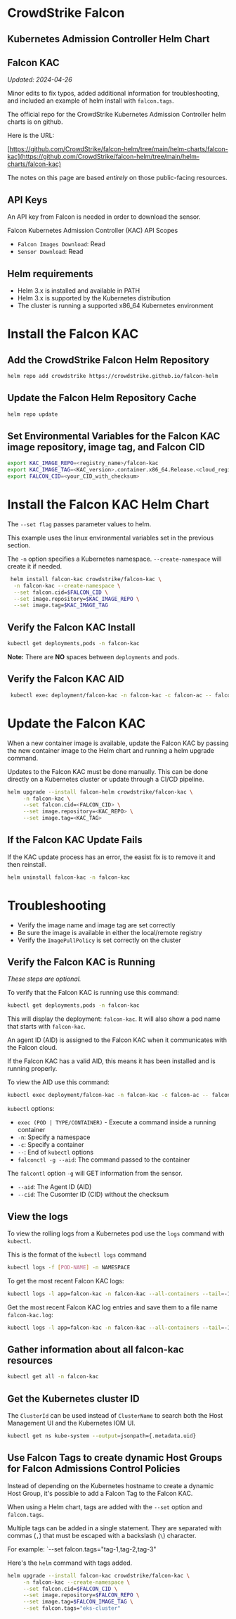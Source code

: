 # CrowdStrike Falcon
## Kubernetes Admission Controller Helm Chart
## Falcon KAC

_Updated: 2024-04-26_

Minor edits to fix typos, added additional information for troubleshooting, and included an example of helm install with `falcon.tags`. 

The official repo for the CrowdStrike Kubernetes Admission Controller helm charts is on github.  

Here is the URL:

[https://github.com/CrowdStrike/falcon-helm/tree/main/helm-charts/falcon-kac](https://github.com/CrowdStrike/falcon-helm/tree/main/helm-charts/falcon-kac)

The notes on this page are based _entirely_ on those public-facing resources.

## API Keys

An API key from Falcon is needed in order to download the sensor.

Falcon Kubernetes Admission Controller (KAC) API Scopes

- `Falcon Images Download`: Read
- `Sensor Download`: Read

## Helm requirements

- Helm 3.x is installed and available in PATH
- Helm 3.x is supported by the Kubernetes distribution
- The cluster is running a supported x86_64 Kubernetes environment

# Install the Falcon KAC

## Add the CrowdStrike Falcon Helm Repository

```bash
helm repo add crowdstrike https://crowdstrike.github.io/falcon-helm
```

## Update the Falcon Helm Repository Cache

```bash
helm repo update
```

## Set Environmental Variables for the Falcon KAC image repository, image tag, and Falcon CID

```bash
export KAC_IMAGE_REPO=<registry_name>/falcon-kac
export KAC_IMAGE_TAG=<KAC_version>.container.x86_64.Release.<cloud_region>
export FALCON_CID=<your_CID_with_checksum>
```

# Install the Falcon KAC Helm Chart

The `--set flag` passes parameter values to helm.

This example uses the linux environmental variables set in the previous section.  

The `-n` option specifies a Kubernetes namespace.  `--create-namespace` will create it if needed.

```bash
 helm install falcon-kac crowdstrike/falcon-kac \
  -n falcon-kac --create-namespace \
  --set falcon.cid=$FALCON_CID \
  --set image.repository=$KAC_IMAGE_REPO \
  --set image.tag=$KAC_IMAGE_TAG
```

## Verify the Falcon KAC Install

```bash
kubectl get deployments,pods -n falcon-kac
```

**Note:** There are **NO** spaces between `deployments` and `pods`. 

## Verify the Falcon KAC AID

```bash
 kubectl exec deployment/falcon-kac -n falcon-kac -c falcon-ac -- falconctl -g --aid
```

# Update the Falcon KAC

When a new container image is available, update the Falcon KAC by passing the new container image to the Helm chart and running a helm upgrade command. 

Updates to the Falcon KAC must be done manually.  This can be done directly on a Kubernetes cluster or update through a CI/CD pipeline.

```bash
helm upgrade --install falcon-helm crowdstrike/falcon-kac \
     -n falcon-kac \
     --set falcon.cid=<FALCON_CID> \
     --set image.repository=<KAC_REPO> \
     --set image.tag=<KAC_TAG>
```

## If the Falcon KAC Update Fails

If the KAC update process has an error, the easist fix is to remove it and then reinstall.

```bash
helm uninstall falcon-kac -n falcon-kac
```

# Troubleshooting

- Verify the image name and image tag are set correctly
- Be sure the image is available in either the local/remote registry
- Verify the `ImagePullPolicy` is set correctly on the cluster

## Verify the Falcon KAC is Running

_These steps are optional._

To verify that the Falcon KAC is running use this command:

```bash
kubectl get deployments,pods -n falcon-kac
```

This will display the deployment: `falcon-kac`.
It will also show a pod name that starts with `falcon-kac`.  

An agent ID (AID) is assigned to the Falcon KAC when it communicates with the Falcon cloud.

If the Falcon KAC has a valid AID, this means it has been installed and is running properly.

To view the AID use this command:

```bash
kubectl exec deployment/falcon-kac -n falcon-kac -c falcon-ac -- falconctl -g --aid
```

`kubectl` options:

- `exec (POD | TYPE/CONTAINER)` - Execute a command inside a running container
- `-n`: Specify a namespace
- `-c`: Specify a container
- `--`: End of `kubectl` options
- `falconctl -g --aid`: The command passed to the container

The `falcontl` option `-g` will GET information from the sensor.

- `--aid`: The Agent ID (AID)
- `--cid`: The Cusomter ID (CID) without the checksum

## View the logs

To view the rolling logs from a Kubernetes pod use the `logs` command
with `kubectl`.

This is the format of the `kubectl logs` command

```bash
kubectl logs -f [POD-NAME] -n NAMESPACE
```

To get the most recent Falcon KAC logs:

```bash
kubectl logs -l app=falcon-kac -n falcon-kac --all-containers --tail=-1
```

Get the most recent Falcon KAC log entries and save them to a file name `falcon-kac.log`:

```bash
kubectl logs -l app=falcon-kac -n falcon-kac --all-containers --tail=-1 > falcon-kac.log
```

## Gather information about all falcon-kac resources

```bash
kubectl get all -n falcon-kac
```

## Get the Kubernetes cluster ID

The `ClusterId` can be used instead of `ClusterName` to search both the Host Management UI and the Kubernetes IOM UI.

```bash
kubectl get ns kube-system --output=jsonpath={.metadata.uid}
```

## Use Falcon Tags to create dynamic Host Groups for Falcon Admissions Control Policies

Instead of depending on the Kubernetes hostname to create a dynamic Host Group, it's possible to add a Falcon Tag to the Falcon KAC.

When using a Helm chart, tags are added with the `--set` option and `falcon.tags`.

Multiple tags can be added in a single statement.  They are separated with commas (`,`) that must be escaped with a backslash (`\`) character.

For example: `--set falcon.tags="tag-1\,tag-2\,tag-3"

Here's the `helm` command with tags added.

```bash
helm upgrade --install falcon-kac crowdstrike/falcon-kac \
     -n falcon-kac --create-namespace \
     --set falcon.cid=$FALCON_CID \
     --set image.repository=$FALCON_REPO \
     --set image.tag=$FALCON_IMAGE_TAG \
     --set falcon.tags="eks-cluster"
```



